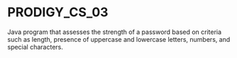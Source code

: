 # PRODIGY_CS_03
Java program that assesses the strength of a password based on criteria such as length, presence of uppercase and lowercase letters, numbers, and special characters.
